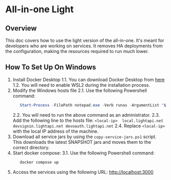 # All-in-one Light

## Overview
This doc covers how to use the light version of the all-in-one. It's meant for developers who are working on services.
It removes HA deployments from the configuration, making the resources required to run much lower.


## How To Set Up On Windows
1. Install Docker Desktop
    1.1. You can download Docker Desktop from [here](https://www.docker.com/products/docker-desktop)
    1.2. You will need to enable WSL2 during the installation process.
2. Modify the Windows hosts file
   2.1. Use the following Powershell command:
   ```powershell
      Start-Process -FilePath notepad.exe -Verb runas -ArgumentList "$env:SystemRoot\system32\drivers\etc\hosts"
   ```
   2.2. You will need to run the above command as an administrator.
   2.3. Add the following line to the hosts file: ```<local-ip>  local.lightapi.net devsignin.lightapi.net devoauth.lightapi.net```
   2.4. Replace `<local-ip>` with the local IP address of the machine.
3. Download all service jars by using the `copy-service-jars.ps1` script. This downloads the latest SNAPSHOT jars and moves them to the correct directory.
4. Start docker compose:
    3.1. Use the following Powershell command:
    ```powershell
       docker compose up
    ```
5. Access the services using the following URL: [http://localhost:3000](http://localhost:3000)
